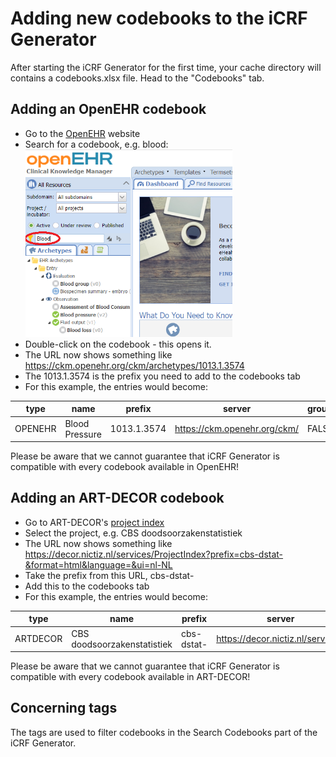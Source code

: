 # Adding new codebooks to the iCRF Generator
After starting the iCRF Generator for the first time, your cache directory will contains a codebooks.xlsx file. Head to the "Codebooks" tab.

## Adding an OpenEHR codebook
- Go to the [OpenEHR](https://ckm.openehr.org/ckm/) website
- Search for a codebook, e.g. blood:
  <img src="images/add_codebooks/openehr_search.png" height="300">
- Double-click on the codebook - this opens it.
- The URL now shows something like https://ckm.openehr.org/ckm/archetypes/1013.1.3574
- The 1013.1.3574 is the prefix you need to add to the codebooks tab
- For this example, the entries would become:

| type    | name           | prefix      | server                       | group_is_item | tags  | skip_language |
|---------|----------------|-------------|------------------------------|---------------|-------|---------------|
| OPENEHR | Blood Pressure | 1013.1.3574 | https://ckm.openehr.org/ckm/ | FALSE         | blood |               |

Please be aware that we cannot guarantee that iCRF Generator is compatible with every codebook available in OpenEHR!

## Adding an ART-DECOR codebook
- Go to ART-DECOR's [project index](https://decor.nictiz.nl/services/ProjectIndex)
- Select the project, e.g. CBS doodsoorzakenstatistiek
- The URL now shows something like https://decor.nictiz.nl/services/ProjectIndex?prefix=cbs-dstat-&format=html&language=&ui=nl-NL
- Take the prefix from this URL, cbs-dstat-
- Add this to the codebooks tab
- For this example, the entries would become:

| type     | name                        | prefix     | server                            | group_is_item | tags  | skip_language |
|----------|-----------------------------|------------|-----------------------------------|---------------|-------|---------------|
| ARTDECOR | CBS doodsoorzakenstatistiek | cbs-dstat- | https://decor.nictiz.nl/services/ | FALSE         | death |

Please be aware that we cannot guarantee that iCRF Generator is compatible with every codebook available in ART-DECOR!

## Concerning tags
The tags are used to filter codebooks in the Search Codebooks part of the iCRF Generator.
